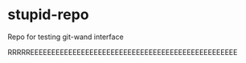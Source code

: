 # stupid-repo
Repo for testing git-wand interface

RRRRREEEEEEEEEEEEEEEEEEEEEEEEEEEEEEEEEEEEEEEEEEEEEEEEE